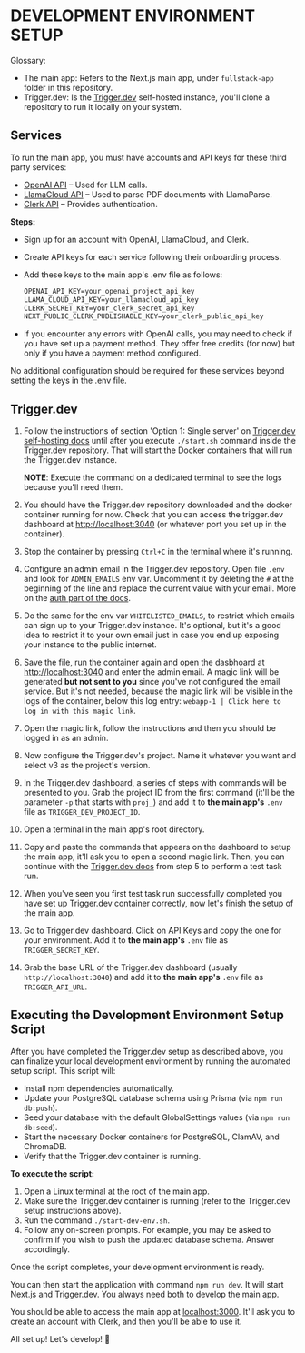 # DEVELOPMENT ENVIRONMENT SETUP

Glossary:

- The main app: Refers to the Next.js main app, under `fullstack-app` folder in this repository.
- Trigger.dev: Is the [Trigger.dev](https://trigger.dev/) self-hosted instance, you'll clone a repository to run it locally on your system.

## Services

To run the main app, you must have accounts and API keys for these third party services:

- [OpenAI API](https://platform.openai.com) – Used for LLM calls.
- [LlamaCloud API](https://cloud.llamaindex.ai/) – Used to parse PDF documents with LlamaParse.
- [Clerk API](https://dashboard.clerk.com/) – Provides authentication.

**Steps:**

- Sign up for an account with OpenAI, LlamaCloud, and Clerk.
- Create API keys for each service following their onboarding process.
- Add these keys to the main app's .env file as follows:

    ```txt
    OPENAI_API_KEY=your_openai_project_api_key
    LLAMA_CLOUD_API_KEY=your_llamacloud_api_key
    CLERK_SECRET_KEY=your_clerk_secret_api_key
    NEXT_PUBLIC_CLERK_PUBLISHABLE_KEY=your_clerk_public_api_key
    ```

- If you encounter any errors with OpenAI calls, you may need to check if you have set up a payment method. They offer free credits (for now) but only if you have a payment method configured.

No additional configuration should be required for these services beyond setting the keys in the .env file.

## Trigger.dev

1. Follow the instructions of section 'Option 1: Single server' on [Trigger.dev self-hosting docs](https://trigger.dev/docs/open-source-self-hosting) until after you execute `./start.sh` command inside the Trigger.dev repository. That will start the Docker containers that will run the Trigger.dev instance.

    **NOTE**: Execute the command on a dedicated terminal to see the logs because you'll need them.

1. You should have the Trigger.dev repository downloaded and the docker container running for now. Check that you can access the trigger.dev dashboard at [http://localhost:3040](http://localhost:3040/) (or whatever port you set up in the container).

1. Stop the container by pressing `Ctrl+C` in the terminal where it's running.

1. Configure an admin email in the Trigger.dev repository. Open file `.env` and look for `ADMIN_EMAILS` env var. Uncomment it by deleting the `#` at the beginning of the line and replace the current value with your email. More on the [auth part of the docs](https://trigger.dev/docs/open-source-self-hosting#auth-options).

1. Do the same for the env var `WHITELISTED_EMAILS`, to restrict which emails can sign up to your Trigger.dev instance. It's optional, but it's a good idea to restrict it to your own email just in case you end up exposing your instance to the public internet.

1. Save the file, run the container again and open the dasbhoard at [http://localhost:3040](http://localhost:3040/) and enter the admin email. A magic link will be generated **but not sent to you** since you've not configured the email service. But it's not needed, because the magic link will be visible in the logs of the container, below this log entry: `webapp-1 | Click here to log in with this magic link`.

1. Open the magic link, follow the instructions and then you should be logged in as an admin.

1. Now configure the Trigger.dev's project. Name it whatever you want and select v3 as the project's version.

1. In the Trigger.dev dashboard, a series of steps with commands will be presented to you. Grab the project ID from the first command (it'll be the parameter `-p` that starts with `proj_`) and add it to **the main app's** `.env` file as `TRIGGER_DEV_PROJECT_ID`.

1. Open a terminal in the main app's root directory.

1. Copy and paste the commands that appears on the dashboard to setup the main app, it'll ask you to open a second magic link. Then, you can continue with the [Trigger.dev docs](https://trigger.dev/docs/quick-start) from step 5 to perform a test task run.

1. When you've seen you first test task run successfully completed you have set up Trigger.dev container correctly, now let's finish the setup of the main app.

1. Go to Trigger.dev dashboard. Click on API Keys and copy the one for your environment. Add it to **the main app's** `.env` file as `TRIGGER_SECRET_KEY`.

1. Grab the base URL of the Trigger.dev dashboard (usually `http://localhost:3040`) and add it to **the main app's** `.env` file as `TRIGGER_API_URL`.

## Executing the Development Environment Setup Script

After you have completed the Trigger.dev setup as described above, you can finalize your local development environment by running the automated setup script. This script will:

- Install npm dependencies automatically.
- Update your PostgreSQL database schema using Prisma (via `npm run db:push`).
- Seed your database with the default GlobalSettings values (via `npm run db:seed`).
- Start the necessary Docker containers for PostgreSQL, ClamAV, and ChromaDB.
- Verify that the Trigger.dev container is running.

**To execute the script:**

1. Open a Linux terminal at the root of the main app.
2. Make sure the Trigger.dev container is running (refer to the Trigger.dev setup instructions above).
3. Run the command `./start-dev-env.sh`.
4. Follow any on-screen prompts. For example, you may be asked to confirm if you wish to push the updated database schema. Answer accordingly.

Once the script completes, your development environment is ready.

You can then start the application with command `npm run dev`. It will start Next.js and Trigger.dev. You always need both to develop the main app.

You should be able to access the main app at [localhost:3000](http://localhost:3000). It'll ask you to create an account with Clerk, and then you'll be able to use it.

All set up! Let's develop! 🚀

